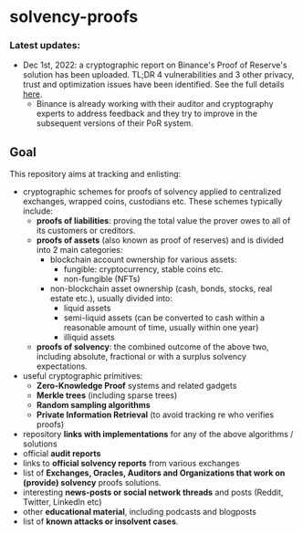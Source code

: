 # solvency-proofs

### Latest updates:
- Dec 1st, 2022: a cryptographic report on Binance's Proof of Reserve's solution has been uploaded. TL;DR 4 vulnerabilities and 3 other privacy, trust and optimization issues have been identified. See the full details [here](/audits/audit_reports/Binance_PoR_by_MystenLabs_Nov_28_2022_old.pdf).
  - Binance is already working with their auditor and cryptography experts to address feedback and they try to improve in the subsequent versions of their PoR system.

## Goal
This repository aims at tracking and enlisting:
- cryptographic schemes for proofs of solvency applied to centralized exchanges, wrapped coins, custodians etc. These schemes typically include: 
  - **proofs of liabilities**: proving the total value the prover owes to all of its customers or creditors.
  - **proofs of assets** (also known as proof of reserves) and is divided into 2 main categories:
      - blockchain account ownership for various assets:
        - fungible: cryptocurrency, stable coins etc.
        - non-fungible (NFTs)
      - non-blockchain asset ownership (cash, bonds, stocks, real estate etc.), usually divided into:
        - liquid assets
        - semi-liquid assets (can be converted to cash within a reasonable amount of time, usually within one year)
        - illiquid assets
  - **proofs of solvency**: the combined outcome of the above two, including absolute, fractional or with a surplus solvency expectations. 
- useful cryptographic primitives:
  - **Zero-Knowledge Proof** systems and related gadgets
  - **Merkle trees** (including sparse trees)
  - **Random sampling algorithms**
  - **Private Information Retrieval** (to avoid tracking re who verifies proofs)
- repository **links with implementations** for any of the above algorithms / solutions
- official **audit reports**
- links to **official solvency reports** from various exchanges 
- list of **Exchanges, Oracles, Auditors and Organizations that work on (provide) solvency** proofs solutions.
- interesting **news-posts or social network threads** and posts (Reddit, Twitter, LinkedIn etc)
- other **educational material**, including podcasts and blogposts
- list of **known attacks or insolvent cases**.
